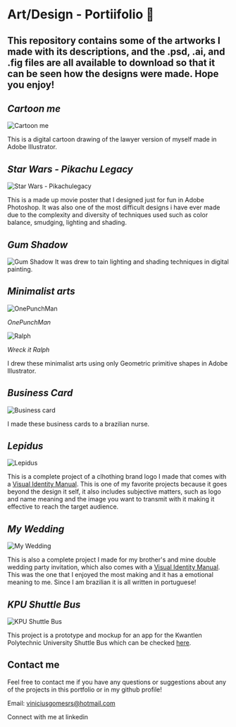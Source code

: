 # Art/Design - Portiifolio 🎨
## This repository contains some of the artworks I made with its descriptions, and the .psd, .ai, and .fig files are all available to download so that it can be seen how the designs were made. Hope you enjoy!

## *Cartoon me*
![Cartoon me](https://github.com/SuzanoVini/Design-Portiifolio/blob/main/Cartoon%20Me.png)

This is a digital cartoon drawing of the lawyer version of myself made in Adobe Illustrator.

## *Star Wars - Pikachu Legacy*
![Star Wars - Pikachulegacy](https://github.com/SuzanoVini/Design-Portiifolio/blob/main/StarWaras%20Pikachu%20Legacy.png)

This is a made up movie poster that I designed just for fun in Adobe Photoshop. It was also one of the most difficult designs i have ever made due to the complexity and diversity of techniques used such as color balance, smudging, lighting and shading.

## *Gum Shadow*
![Gum Shadow](https://github.com/SuzanoVini/Design-Portiifolio/blob/main/shadow%20gumball.png)
It was drew to tain lighting and shading techniques in digital painting.

## *Minimalist arts*
![OnePunchMan](https://github.com/SuzanoVini/Design-Portiifolio/blob/main/Minimalist%20OnePunchMan.png)

*OnePunchMan*

![Ralph](https://github.com/SuzanoVini/Design-Portiifolio/blob/main/Minimalist%20Ralph.png)

*Wreck it Ralph*

I drew these minimalist arts using only Geometric primitive shapes in Adobe Illustrator.

## *Business Card*
![Business card](https://github.com/SuzanoVini/Design-Portiifolio/blob/main/Bunsiness%20Card.png)

I made these business cards to a brazilian nurse.

## *Lepidus*
![Lepidus](https://github.com/SuzanoVini/Design-Portiifolio/blob/main/LEPIDUS.png)

This is a complete project of a clhothing brand logo I made that comes with a [Visual Identity Manual](https://dglb26w8rx2ld.cloudfront.net/000_clients/3503322/file/x22349WodG2cED79.pdf). This is one of my favorite projects because it goes beyond the design it self, it also includes subjective matters, such as logo and name meaning and the image you want to transmit with it making it effective to reach the target audience.

## *My Wedding*
![My Wedding](https://github.com/SuzanoVini/Design-Portiifolio/blob/main/logo%20casamento%20escura.png)

This is also a complete project I made for my brother's and mine double wedding party invitation, which also comes with a [Visual Identity Manual](https://acrobat.adobe.com/id/urn:aaid:sc:va6c2:c1393d22-5a93-44b3-905b-be21f64cf772). This was the one that I enjoyed the most making and it has a emotional meaning to me. Since I am brazilian it is all written in portuguese!

## *KPU Shuttle Bus*
![KPU Shuttle Bus](https://github.com/SuzanoVini/Design-Portiifolio/blob/main/red%20bus%20logo.png)

This project is a prototype and mockup for an app for the Kwantlen Polytechnic University Shuttle Bus which can be checked [here](https://acrobat.adobe.com/id/urn:aaid:sc:va6c2:9ad5d321-1714-41c0-8321-621e6b3515e9).

## Contact me
Feel free to contact me if you have any questions or suggestions about any of the projects in this portfolio or in my github profile!

Email: viniciusgomesrs@hotmail.com

Connect with me at linkedin
